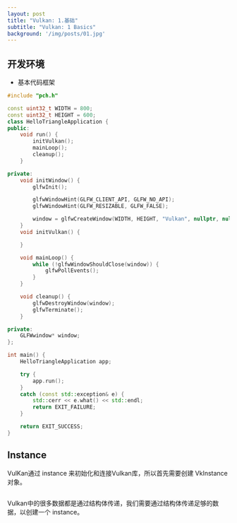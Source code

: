 ```yaml
---
layout: post
title: "Vulkan: 1.基础"
subtitle: "Vulkan: 1 Basics"
background: '/img/posts/01.jpg'
---
```


## 开发环境

- 基本代码框架
```c++
#include "pch.h"

const uint32_t WIDTH = 800;
const uint32_t HEIGHT = 600;
class HelloTriangleApplication {
public:
    void run() {
        initVulkan();
        mainLoop();
        cleanup();
    }

private:
    void initWindow() {
        glfwInit();

        glfwWindowHint(GLFW_CLIENT_API, GLFW_NO_API);
        glfwWindowHint(GLFW_RESIZABLE, GLFW_FALSE);

        window = glfwCreateWindow(WIDTH, HEIGHT, "Vulkan", nullptr, nullptr);
    }
    void initVulkan() {

    }

    void mainLoop() {
        while (!glfwWindowShouldClose(window)) {
            glfwPollEvents();
        }
    }

    void cleanup() {
        glfwDestroyWindow(window);
        glfwTerminate();
    }

private:
    GLFWwindow* window;
};

int main() {
    HelloTriangleApplication app;

    try {
        app.run();
    }
    catch (const std::exception& e) {
        std::cerr << e.what() << std::endl;
        return EXIT_FAILURE;
    }

    return EXIT_SUCCESS;
}
```

## Instance

VulKan通过 instance 来初始化和连接Vulkan库，所以首先需要创建 VkInstance 对象。

```c++

```

Vulkan中的很多数据都是通过结构体传递，我们需要通过结构体传递足够的数据，以创建一个 instance。